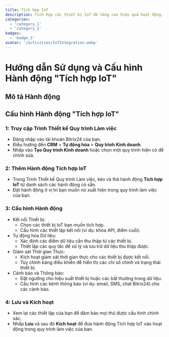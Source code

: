 ```yaml
---
title: Tích hợp IoT
description: Tích hợp các thiết bị IoT để nâng cao hiệu quả hoạt động.
categories: 
  - 'category_1'
  - 'category_2'
badges: 
  - 'badge_2'
avatar: '/activities/IoTIntegration.webp'
---
```

# Hướng dẫn Sử dụng và Cấu hình Hành động "Tích hợp IoT"

## Mô tả Hành động

## **Cấu hình Hành động "Tích hợp IoT"**

### 1: Truy cập Trình Thiết kế Quy trình Làm việc
- Đăng nhập vào tài khoản Bitrix24 của bạn.
- Điều hướng đến **CRM** > **Tự động hóa** > **Quy trình Kinh doanh**.
- Nhấp vào **Tạo Quy trình Kinh doanh** hoặc chọn một quy trình hiện có để chỉnh sửa.

### 2: Thêm Hành động Tích hợp IoT
- Trong Trình Thiết kế Quy trình Làm việc, kéo và thả hành động **Tích hợp IoT** từ danh sách các hành động có sẵn.
- Đặt hành động ở vị trí bạn muốn nó xuất hiện trong quy trình làm việc của bạn.

### 3: Cấu hình Hành động
- Kết nối Thiết bị:
  - Chọn các thiết bị IoT bạn muốn tích hợp.
  - Cấu hình các thiết lập kết nối (ví dụ: khóa API, điểm cuối).
- Tự động hóa Dữ liệu:
  - Xác định các điểm dữ liệu cần thu thập từ các thiết bị.
  - Thiết lập các quy tắc để xử lý và lưu trữ dữ liệu thu thập được.
- Giám sát Thời gian Thực:
  - Kích hoạt giám sát thời gian thực cho các thiết bị được kết nối.
  - Tùy chỉnh bảng điều khiển để hiển thị các chỉ số chính và trạng thái thiết bị.
- Cảnh báo và Thông báo:
  - Đặt ngưỡng cho hiệu suất thiết bị hoặc các bất thường trong dữ liệu.
  - Cấu hình các kênh thông báo (ví dụ: email, SMS, chat Bitrix24) cho các cảnh báo.

### 4: Lưu và Kích hoạt
- Xem lại các thiết lập của bạn để đảm bảo mọi thứ được cấu hình chính xác.
- Nhấp **Lưu** và sau đó **Kích hoạt** để đưa hành động Tích hợp IoT vào hoạt động trong quy trình làm việc của bạn.
